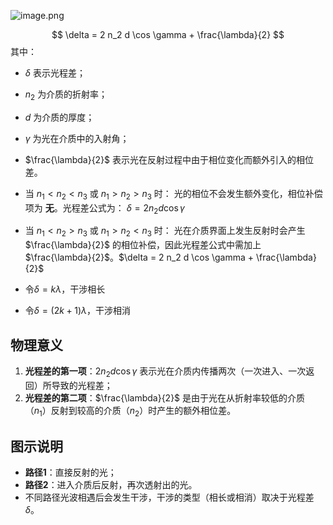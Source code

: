 ![image.png](https://cloud.intro-iu.top:738/d/ThreeBody/ZeroHzzzzPic/202412191940313.png)

$$ \delta = 2 n_2 d \cos \gamma + \frac{\lambda}{2} $$
其中：

- $\delta$ 表示光程差；
- $n_2$ 为介质的折射率；
- $d$ 为介质的厚度；
- $\gamma$ 为光在介质中的入射角；
- $\frac{\lambda}{2}$ 表示光在反射过程中由于相位变化而额外引入的相位差。

- 当 $n_1 < n_2 < n_3$ 或 $n_1 > n_2 > n_3$ 时： 光的相位不会发生额外变化，相位补偿项为 **无**。光程差公式为： $\delta = 2 n_2 d \cos \gamma$
- 当 $n_1 < n_2 > n_3$ 或 $n_1 > n_2 < n_3$ 时： 光在介质界面上发生反射时会产生 $\frac{\lambda}{2}$ 的相位补偿，因此光程差公式中需加上 $\frac{\lambda}{2}$。$\delta = 2 n_2 d \cos \gamma + \frac{\lambda}{2}$

- 令$\delta=k\lambda$，干涉相长
- 令$\delta=(2k+1)\lambda$，干涉相消

## 物理意义

1. **光程差的第一项**：$2 n_2 d \cos \gamma$ 表示光在介质内传播两次（一次进入、一次返回）所导致的光程差；
2. **光程差的第二项**：$\frac{\lambda}{2}$ 是由于光在从折射率较低的介质（$n_1$）反射到较高的介质（$n_2$）时产生的额外相位差。

## 图示说明

- **路径1**：直接反射的光；
- **路径2**：进入介质后反射，再次透射出的光。
- 不同路径光波相遇后会发生干涉，干涉的类型（相长或相消）取决于光程差 $\delta$。
